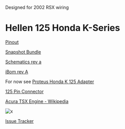 Designed for 2002 RSX wiring

# Hellen 125 Honda K-Series

[Pinout](https://rusefi.com/docs/pinouts/hellen/hellen-honda-k/)

[Snapshot Bundle](https://rusefi.com/build_server/rusefi_bundle_hellen-honda-k.zip)

[Schematics rev a](https://github.com/rusefi/rusefi_documentation/raw/master/Hardware/Hellen/hellen125honda-a-schematic.pdf)

[iBom rev A](https://rusefi.com/docs/ibom/hellen125honda-a-ibom.html)


For now see [Proteus Honda K 125 Adapter](https://github.com/rusefi/proteus-Honda-K-125-adapter)

[125 Pin Connector](OEM-connectors#125)

[Acura TSX Engine - Wikipedia](https://en.wikipedia.org/wiki/Acura_TSX#Engine)

![x](Hardware/Hellen/hellen125honda-front-rev-a.jpg)


[Issue Tracker](https://github.com/rusefi/hellen125honda-issues)
